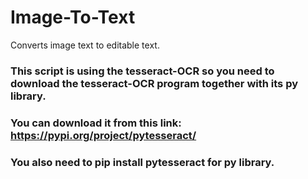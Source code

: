 # Image-To-Text
Converts image text to editable text.

### This script is using the tesseract-OCR so you need to download the tesseract-OCR program together with its py library.

### You can download it from this link: https://pypi.org/project/pytesseract/
### You also need to pip install pytesseract for py library.
